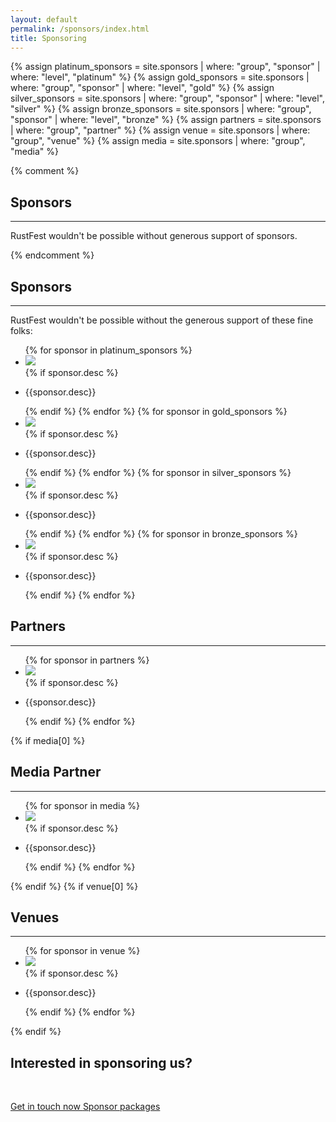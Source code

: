 ```yaml
---
layout: default
permalink: /sponsors/index.html
title: Sponsoring
---
```


{% assign platinum_sponsors = site.sponsors | where: "group", "sponsor" | where: "level", "platinum" %}
{% assign gold_sponsors = site.sponsors | where: "group", "sponsor" | where: "level", "gold" %}
{% assign silver_sponsors = site.sponsors | where: "group", "sponsor" | where: "level", "silver" %}
{% assign bronze_sponsors = site.sponsors | where: "group", "sponsor" | where: "level", "bronze" %}
{% assign partners = site.sponsors | where: "group", "partner" %}
{% assign venue = site.sponsors | where: "group", "venue" %}
{% assign media = site.sponsors | where: "group", "media" %}

{% comment %}
<div class="popout sponsors">
    <section>
        <h1>Sponsors</h1>
        <hr />
        <p>RustFest wouldn't be possible without generous support of sponsors.</p>
    </section>
</div>
{% endcomment %}


<div class="popout sponsors">
  <section>
    <h1>Sponsors</h1>
    <hr />
    <p>
      RustFest wouldn't be possible without the generous support of these fine folks:
    </p>
      <ul class="primary">
        {% for sponsor in platinum_sponsors %}
          <li><a href="{{sponsor.link}}" title="{{sponsor.name}}"><img src="/assets/sponsors/{{sponsor.slug}}.{% if sponsor.png %}png{% else %}svg{% endif %}" /></a></li>
          {% if sponsor.desc %}
          <li><p>{{sponsor.desc}}</p></li>
          {% endif %}
        {% endfor %}
        {% for sponsor in gold_sponsors %}
          <li><a href="{{sponsor.link}}" title="{{sponsor.name}}"><img src="/assets/sponsors/{{sponsor.slug}}.{% if sponsor.png %}png{% else %}svg{% endif %}" /></a></li>
          {% if sponsor.desc %}
          <li><p>{{sponsor.desc}}</p></li>
          {% endif %}
        {% endfor %}
        {% for sponsor in silver_sponsors %}
          <li><a href="{{sponsor.link}}" title="{{sponsor.name}}"><img src="/assets/sponsors/{{sponsor.slug}}.{% if sponsor.png %}png{% else %}svg{% endif %}" /></a></li>
          {% if sponsor.desc %}
          <li><p>{{sponsor.desc}}</p></li>
          {% endif %}
        {% endfor %}
        {% for sponsor in bronze_sponsors %}
          <li><a href="{{sponsor.link}}" title="{{sponsor.name}}"><img src="/assets/sponsors/{{sponsor.slug}}.{% if sponsor.png %}png{% else %}svg{% endif %}" /></a></li>
          {% if sponsor.desc %}
          <li><p>{{sponsor.desc}}</p></li>
          {% endif %}
        {% endfor %}
      </ul>
  </section>

  <section>
    <h2>Partners</h2>
    <hr />
      <ul>
        {% for sponsor in partners %}
          <li><a href="{{sponsor.link}}" title="{{sponsor.name}}"><img src="/assets/sponsors/{{sponsor.slug}}.{% if sponsor.png %}png{% else %}svg{% endif %}" /></a></li>
          {% if sponsor.desc %}
          <li><p>{{sponsor.desc}}</p></li>
          {% endif %}
        {% endfor %}
      </ul>
  </section>
{% if media[0] %}
  <section>
    <h2>Media Partner</h2>
    <hr />
      <ul>
        {% for sponsor in media %}
          <li><a href="{{sponsor.link}}" title="{{sponsor.name}}"><img src="/assets/sponsors/{{sponsor.slug}}.{% if sponsor.png %}png{% else %}svg{% endif %}" /></a></li>
          {% if sponsor.desc %}
          <li><p>{{sponsor.desc}}</p></li>
          {% endif %}
        {% endfor %}
      </ul>
  </section>
{% endif %}
{% if venue[0] %}
  <section>
    <h2>Venues</h2>
    <hr />
      <ul>
        {% for sponsor in venue %}
          <li><a href="{{sponsor.link}}" title="{{sponsor.name}}"><img src="/assets/sponsors/{{sponsor.slug}}.{% if sponsor.png %}png{% else %}svg{% endif %}" /></a></li>
          {% if sponsor.desc %}
          <li><p>{{sponsor.desc}}</p></li>
          {% endif %}
        {% endfor %}
      </ul>
  </section>
{% endif %}
</div>


<section class="whitewithwheel">
  <h2>Interested in sponsoring us?</h2>
  <br />
  <p>
    <a class="button" href="mailto:sponsors@rustfest.eu">
      Get in touch now
    </a>
    <a class="button" href="/sponsors/packages/">
      Sponsor packages
    </a>
  </p>
</section>
